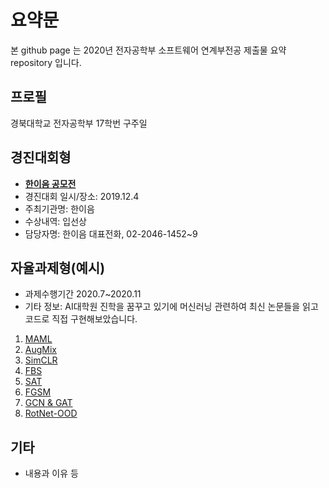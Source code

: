 # 요약문
본 github page 는 2020년 전자공학부 소프트웨어 연계부전공 제출물 요약 repository 입니다.

## 프로필
경북대학교 전자공학부 17학번 구주일

## 경진대회형
- __[한이음 공모전](https://github.com/63days/hanium)__
- 경진대회 일시/장소: 2019.12.4
- 주최기관명: 한이음
- 수상내역: 입선상
- 담당자명: 한이음 대표전화, 02-2046-1452~9


## 자율과제형(예시)
- 과제수행기간 2020.7~2020.11
- 기타 정보: AI대학원 진학을 꿈꾸고 있기에 머신러닝 관련하여 최신 논문들을 읽고 코드로 직접 구현해보았습니다. 
1. [MAML](https://github.com/63days/MAML)
2. [AugMix](https://github.com/63days/augmix)
3. [SimCLR](https://github.com/63days/SimCLR)
4. [FBS](https://github.com/63days/FBS-practice)
5. [SAT](https://github.com/63days/SAT)
6. [FGSM](https://github.com/63days/FGSM_practice)
7. [GCN & GAT](https://github.com/63days/GAT)
8. [RotNet-OOD](https://github.com/63days/RotNet-OOD)

## 기타
- 내용과 이유 등
